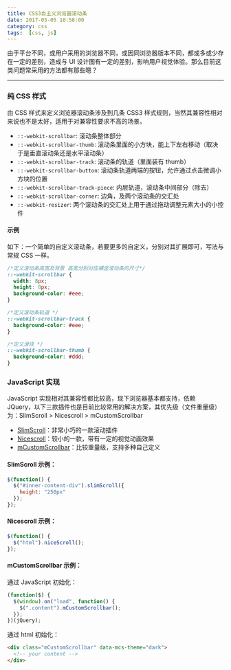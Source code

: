 ```yaml
---
title: CSS3自主义浏览器滚动条
date: 2017-05-05 10:58:00
category: css
tags:  [css, js]
---
```


由于平台不同，或用户采用的浏览器不同，或因同浏览器版本不同，都或多或少存在一定的差别，造成与 UI 设计图有一定的差别，影响用户视觉体验。那么目前这类问题常采用的方法都有那些嗯？

---

### 纯 CSS 样式

由 CSS 样式来定义浏览器滚动条涉及到几条 CSS3 样式规则，当然其兼容性相对来说也不是太好，适用于对兼容性要求不高的场景。

* `::-webkit-scrollbar`: 滚动条整体部分
* `::-webkit-scrollbar-thumb`: 滚动条里面的小方块，能上下左右移动（取决于是垂直滚动条还是水平滚动条）
* `::-webkit-scrollbar-track`: 滚动条的轨道（里面装有 thumb）
* `::-webkit-scrollbar-button`: 滚动条轨道两端的按钮，允许通过点击微调小方块的位置
* `::-webkit-scrollbar-track-piece`: 内层轨道，滚动条中间部分（除去）
* `::-webkit-scrollbar-corner`: 边角，及两个滚动条的交汇处
* `::-webkit-resizer`: 两个滚动条的交汇处上用于通过拖动调整元素大小的小控件

#### 示例

如下：一个简单的自定义滚动条，若要更多的自定义，分别对其扩展即可，写法与常规 CSS 一样。

```css
/*定义滚动条高宽及背景 高宽分别对应横竖滚动条的尺寸*/
::-webkit-scrollbar {
  width: 8px;
  height: 8px;
  background-color: #eee;
}

/*定义滚动条轨道 */
::-webkit-scrollbar-track {
  background-color: #eee;
}

/*定义滑块 */
::-webkit-scrollbar-thumb {
  background-color: #ddd;
}
```

### JavaScript 实现

JavaScript 实现相对其兼容性都比较高，现下浏览器基本都支持，依赖 JQuery，以下三款插件也是目前比较常用的解决方案，其优先级（文件重量级）为：SlimScroll > Nicescroll > mCustomScrollbar

* [SlimScroll](//rocha.la/jQuery-slimScroll)：非常小巧的一款滚动插件
* [Nicescroll](//nicescroll.areaaperta.com/)：较小的一款，带有一定的视觉动画效果
* [mCustomScrollbar](//manos.malihu.gr/jquery-custom-content-scroller/)：比较重量级，支持多种自己定义

#### SlimScroll 示例：

```javascript
$(function() {
  $("#inner-content-div").slimScroll({
    height: "250px"
  });
});
```

#### Nicescroll 示例：

```javascript
$(function() {
  $("html").niceScroll();
});
```

#### mCustomScrollbar 示例：

通过 JavaScript 初始化：

```javascript
(function($) {
  $(window).on("load", function() {
    $(".content").mCustomScrollbar();
  });
})(jQuery);
```

通过 html 初始化：

```html
<div class="mCustomScrollbar" data-mcs-theme="dark">
  <!-- your content -->
</div>
```
